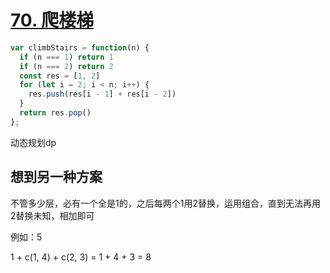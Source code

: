 # [70. 爬楼梯](https://leetcode-cn.com/problems/climbing-stairs/)

```javascript
var climbStairs = function(n) {
  if (n === 1) return 1
  if (n === 2) return 2
  const res = [1, 2]
  for (let i = 2; i < n; i++) {
    res.push(res[i - 1] + res[i - 2])
  }
  return res.pop()
};
```

动态规划dp

## 想到另一种方案

不管多少层，必有一个全是1的，之后每两个1用2替换，运用组合，直到无法再用2替换未知，相加即可

例如：5

1 + c(1, 4) + c(2, 3) = 1 + 4 + 3 = 8
